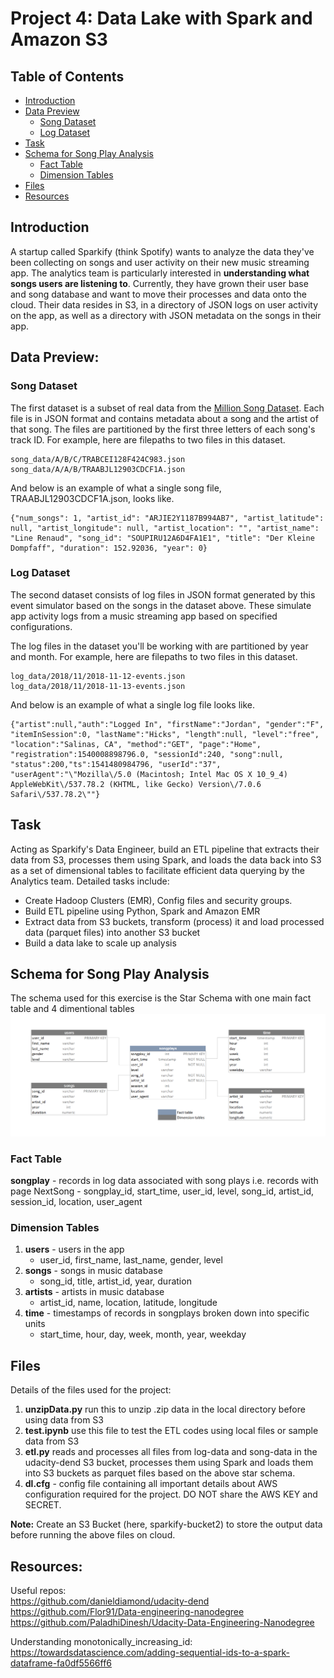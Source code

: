 # Project 4: Data Lake with Spark and Amazon S3

## Table of Contents

- [Introduction](#introduction)
- [Data Preview](#data-preview)
  - [Song Dataset](#song-dataset)
  - [Log Dataset](#log-dataset)
- [Task](#task)
- [Schema for Song Play Analysis](#schema-for-song-play-analysis)
  - [Fact Table](#fact-table)
  - [Dimension Tables](#dimension-tables)
- [Files](#files)
- [Resources](#resources)

## Introduction

A startup called Sparkify (think Spotify) wants to analyze the data they've been collecting on songs and user activity on their new music streaming app. The analytics team is particularly interested in **understanding what songs users are listening to**. Currently, they have grown their user base and song database and want to move their processes and data onto the cloud. Their data resides in S3, in a directory of JSON logs on user activity on the app, as well as a directory with JSON metadata on the songs in their app.

## Data Preview:
### Song Dataset
The first dataset is a subset of real data from the [Million Song Dataset](https://labrosa.ee.columbia.edu/millionsong). Each file is in JSON format and contains metadata about a song and the artist of that song. The files are partitioned by the first three letters of each song's track ID. For example, here are filepaths to two files in this dataset.

```
song_data/A/B/C/TRABCEI128F424C983.json
song_data/A/A/B/TRAABJL12903CDCF1A.json
```
And below is an example of what a single song file, TRAABJL12903CDCF1A.json, looks like.
```
{"num_songs": 1, "artist_id": "ARJIE2Y1187B994AB7", "artist_latitude": null, "artist_longitude": null, "artist_location": "", "artist_name": "Line Renaud", "song_id": "SOUPIRU12A6D4FA1E1", "title": "Der Kleine Dompfaff", "duration": 152.92036, "year": 0}
```
### Log Dataset
The second dataset consists of log files in JSON format generated by this event simulator based on the songs in the dataset above. These simulate app activity logs from a music streaming app based on specified configurations.

The log files in the dataset you'll be working with are partitioned by year and month. For example, here are filepaths to two files in this dataset.

```
log_data/2018/11/2018-11-12-events.json
log_data/2018/11/2018-11-13-events.json
```
And below is an example of what a single log file looks like.
```
{"artist":null,"auth":"Logged In", "firstName":"Jordan", "gender":"F", "itemInSession":0, "lastName":"Hicks", "length":null, "level":"free", "location":"Salinas, CA", "method":"GET", "page":"Home", "registration":1540008898796.0, "sessionId":240, "song":null, "status":200,"ts":1541480984796, "userId":"37", "userAgent":"\"Mozilla\/5.0 (Macintosh; Intel Mac OS X 10_9_4) AppleWebKit\/537.78.2 (KHTML, like Gecko) Version\/7.0.6 Safari\/537.78.2\""}
```

## Task
Acting as Sparkify's Data Engineer, build an ETL pipeline that extracts their data from S3, processes them using Spark, and loads the data back into S3 as a set of dimensional tables to facilitate efficient data querying by the Analytics team. 
Detailed tasks include:
- Create Hadoop Clusters (EMR), Config files and security groups.
- Build ETL pipeline using Python, Spark and Amazon EMR
- Extract data from S3 buckets, transform (process) it and load processed data (parquet files) into another S3 bucket 
- Build a data lake to scale up analysis


## Schema for Song Play Analysis
The schema used for this exercise is the Star Schema with one main fact table and 4 dimentional tables
<img src="https://raw.githubusercontent.com/SumerBangera/Data-Engineering/main/Project%201%3A%20Postgres/Star%20Schema.png"/>


### Fact Table
**songplay** - records in log data associated with song plays i.e. records with page NextSong
    - songplay_id, start_time, user_id, level, song_id, artist_id, session_id, location, user_agent

### Dimension Tables
1. **users** - users in the app
    - user_id, first_name, last_name, gender, level
2. **songs** - songs in music database
    - song_id, title, artist_id, year, duration
3. **artists** - artists in music database
    - artist_id, name, location, latitude, longitude
4. **time** - timestamps of records in songplays broken down into specific units
    - start_time, hour, day, week, month, year, weekday

## Files
Details of the files used for the project:
1. **unzipData.py** run this to unzip .zip data in the local directory before using data from S3
2. **test.ipynb** use this file to test the ETL codes using local files or sample data from S3
3. **etl.py** reads and processes all files from log-data and song-data in the udacity-dend S3 bucket, processes them using Spark and loads them into S3 buckets as parquet files based on the above star schema.
4. **dl.cfg** - config file containing all important details about AWS configuration required for the project. DO NOT share the AWS KEY and SECRET. 

**Note:** Create an S3 Bucket (here, sparkify-bucket2) to store the output data before running the above files on cloud.

## Resources:
Useful repos:  
https://github.com/danieldiamond/udacity-dend  
https://github.com/Flor91/Data-engineering-nanodegree  
https://github.com/PaladhiDinesh/Udacity-Data-Engineering-Nanodegree  

Understanding monotonically_increasing_id:  
https://towardsdatascience.com/adding-sequential-ids-to-a-spark-dataframe-fa0df5566ff6
